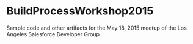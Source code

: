 # BuildProcessWorkshop2015
Sample code and other artifacts for the May 18, 2015 meetup of the Los Angeles Salesforce Developer Group
